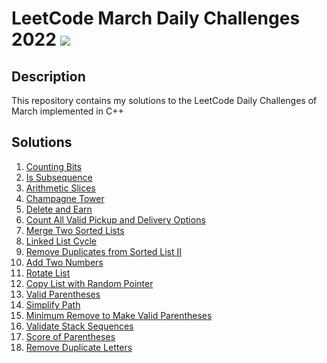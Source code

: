 # LeetCode March Daily Challenges 2022 <img src="https://img.icons8.com/external-bearicons-outline-color-bearicons/64/000000/external-Competition-business-and-marketing-bearicons-outline-color-bearicons.png"/>
## Description
This repository contains my solutions to the LeetCode Daily Challenges of March implemented in C++

## Solutions
1. <a href="https://github.com/miraehab/LeetCode-March-Daily-Challenges/blob/main/338.%20Counting%20Bits.cpp">Counting Bits</a>
2. <a href="https://github.com/miraehab/LeetCode-March-Daily-Challenges/blob/main/392.%20Is%20Subsequence.cpp">Is Subsequence</a>
3. <a href="https://github.com/miraehab/LeetCode-March-Daily-Challenges/blob/main/413.%20Arithmetic%20Slices.cpp">Arithmetic Slices</a>
4. <a href="https://github.com/miraehab/LeetCode-March-Daily-Challenges/blob/main/799.%20Champagne%20Tower.cpp">Champagne Tower</a>
5. <a href="https://github.com/miraehab/LeetCode-March-Daily-Challenges/blob/main/740.%20Delete%20and%20Earn.cpp">Delete and Earn</a>
6. <a href="https://github.com/miraehab/LeetCode-March-Daily-Challenges/blob/main/1359.%20Count%20All%20Valid%20Pickup%20and%20Delivery%20Options.cpp">Count All Valid Pickup and Delivery Options</a>
7. <a href="https://github.com/miraehab/LeetCode-March-Daily-Challenges/blob/main/21.%20Merge%20Two%20Sorted%20Lists.cpp">Merge Two Sorted Lists</a>
8. <a href="https://github.com/miraehab/LeetCode-March-Daily-Challenges/blob/main/141.%20Linked%20List%20Cycle.cpp">Linked List Cycle</a>
9. <a href="https://github.com/miraehab/LeetCode-March-Daily-Challenges/blob/main/82.%20Remove%20Duplicates%20from%20Sorted%20List%20II.cpp">Remove Duplicates from Sorted List II</a>
10. <a href="https://github.com/miraehab/LeetCode-March-Daily-Challenges/blob/main/2.%20Add%20Two%20Numbers.cpp">Add Two Numbers</a>
11. <a href="https://github.com/miraehab/LeetCode-March-Daily-Challenges/blob/main/61.%20Rotate%20List.cpp">Rotate List</a>
12. <a href="https://github.com/miraehab/LeetCode-March-Daily-Challenges/blob/main/138.%20Copy%20List%20with%20Random%20Pointer.cpp">Copy List with Random Pointer</a>
13. <a href="https://github.com/miraehab/LeetCode-March-Daily-Challenges/blob/main/20.%20Valid%20Parentheses.cpp">Valid Parentheses</a>
14. <a href="https://github.com/miraehab/LeetCode-March-Daily-Challenges/blob/main/71.%20Simplify%20Path.cpp">Simplify Path</a>
15. <a href="https://github.com/miraehab/LeetCode-March-Daily-Challenges/blob/main/1249.%20Minimum%20Remove%20to%20Make%20Valid%20Parentheses.cpp">Minimum Remove to Make Valid Parentheses</a>
16. <a href="https://github.com/miraehab/LeetCode-March-Daily-Challenges/blob/main/946.%20Validate%20Stack%20Sequences.cpp">Validate Stack Sequences</a>
17. <a href="https://github.com/miraehab/LeetCode-March-Daily-Challenges/blob/main/856.%20Score%20of%20Parentheses.cpp">Score of Parentheses</a>
18. <a href="https://github.com/miraehab/LeetCode-March-Daily-Challenges/blob/main/316.%20Remove%20Duplicate%20Letters.cpp">Remove Duplicate Letters</a>